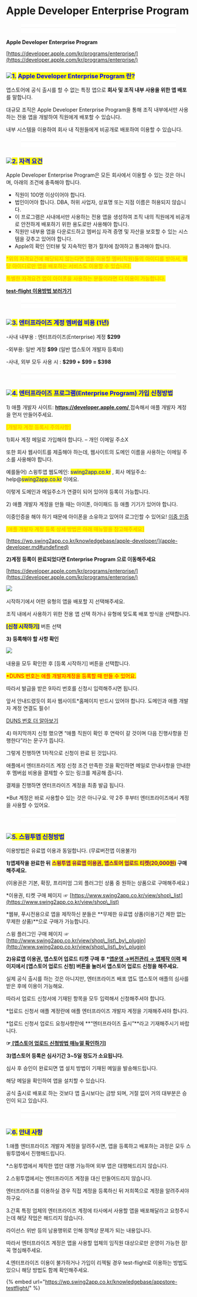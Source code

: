 # Apple Developer Enterprise Program

<figure><img src="../../.gitbook/assets/구분선 (4) (1).PNG" alt=""><figcaption></figcaption></figure>

**Apple Developer Enterprise Program**

[https://developer.apple.com/kr/programs/enterprise/](https://developer.apple.com/kr/programs/enterprise/)

### ![](https://wp.swing2app.co.kr/wp-content/uploads/2020/04/%EB%8B%A8%EB%9D%BD1-1.png)<mark style="color:blue;">1.</mark> <mark style="color:blue;"></mark><mark style="color:blue;">**Apple Developer Enterprise Program 란?**</mark>

앱스토어에 공식 출시를 할 수 없는 특정 앱으로 **회사 및 조직 내부 사용을 위한 앱 배포**를 말합니다. &#x20;

대규모 조직은 Apple Developer Enterprise Program을 통해 조직 내부에서만 사용하는 전용 앱을 개발하여 직원에게 배포할 수 있습니다.&#x20;

내부 시스템을 이용하여 회사 내 직원들에게 비공개로 배포하여 이용할 수 있습니다.&#x20;

<figure><img src="../../.gitbook/assets/구분선 (4) (1).PNG" alt=""><figcaption></figcaption></figure>

### ![](https://wp.swing2app.co.kr/wp-content/uploads/2020/04/%EB%8B%A8%EB%9D%BD1-1.png)<mark style="color:blue;">2.</mark> <mark style="color:blue;"></mark><mark style="color:blue;">**자격 요건**</mark>

Apple Developer Enterprise Program은 모든 회사에서 이용할 수 있는 것은 아니며, 아래의 조건에 충족해야 합니다.&#x20;

* 직원이 100명 이상이어야 합니다.
* 법인이어야 합니다. DBA, 허위 사업자, 상표명 또는 지점 이름은 허용되지 않습니다.
* 이 프로그램은 사내에서만 사용하는 전용 앱을 생성하여 조직 내의 직원에게 비공개로 안전하게 배포하기 위한 용도로만 사용해야 합니다.
* 직원만 내부용 앱을 다운로드하고 멤버십 자격 증명 및 자산을 보호할 수 있는 시스템을 갖추고 있어야 합니다.
* Apple의 확인 인터뷰 및 지속적인 평가 절차에 참여하고 통과해야 합니다.

<mark style="color:orange;">\*위의 자격요건에 해당되지 않는다면  앱을 이용할 멤버(직원)들의 아이디를 받아서, 해당 아이디로만 앱을 배포하는 서비스도 이용할 수 있습니다.</mark>

<mark style="color:orange;">특별한 자격요건 없이 아이폰을 사용하는 분들이라면 다 이용이 가능합니다.</mark>&#x20;

[**test-flight 이용방법 보러가기** ](appstore-testflight.md)

<figure><img src="../../.gitbook/assets/구분선 (4) (1).PNG" alt=""><figcaption></figcaption></figure>

### ![](https://wp.swing2app.co.kr/wp-content/uploads/2020/04/%EB%8B%A8%EB%9D%BD1-1.png)<mark style="color:blue;">3.</mark> <mark style="color:blue;"></mark><mark style="color:blue;">**엔터프라이즈 계정 멤버쉽 비용 (1년)**</mark>

\-사내 내부용 : 엔터프라이즈(Enterprise) 계정 **$299**&#x20;

\-외부용: 일반 계정 **$99** (일반 앱스토어 개발자 등록비)

\-사내, 외부 모두 사용 시 : **$299 + $99 = $398**&#x20;

<figure><img src="../../.gitbook/assets/구분선 (4) (1).PNG" alt=""><figcaption></figcaption></figure>

### ![](https://wp.swing2app.co.kr/wp-content/uploads/2020/04/%EB%8B%A8%EB%9D%BD1-1.png)<mark style="color:blue;">4.</mark> <mark style="color:blue;"></mark><mark style="color:blue;">**엔터프라이즈 프로그램(Enterprise Program) 가입 신청방법**</mark>

1\) 애플 개발자 사이트:  [**https://developer.apple.com/** ](https://developer.apple.com/)접속해서 애플 개발자 계정을 먼저 만들어주세요.&#x20;

<mark style="color:orange;">\[개발자 계정 등록시 주의사항]</mark>

1\)회사 계정 메일로 가입해야 합니다. – 개인 이메일 주소X

또한 회사 웹사이트를 제출해야 하는데, 웹사이트의 도메인 이름을 사용하는 이메일 주소를 사용해야 합니다.

예를들어) 스윙투앱 웹도메인: <mark style="color:blue;">swing2app.co.kr</mark>  , 회사 메일주소: help@<mark style="color:blue;">swing2app.co.kr</mark>  이에요.&#x20;

이렇게 도메인과 메일주소가 연결이 되어 있어야 등록이 가능합니다. &#x20;

2\) 애플 개발자 계정을 만들 때는 아이폰, 아이패드 등 애플 기기가 있어야 합니다.

이중인증을 해야 하기 때문에 아이폰을 소유하고 있어야 로그인할 수 있어요! [이중 인증](https://support.apple.com/ko-kr/HT204915)

<mark style="color:orange;">\[애플 개발자 계정 등록 상세 방법은 아래 매뉴얼을 참고해주세요]</mark>

[https://wp.swing2app.co.kr/knowledgebase/apple-developer/](apple-developer.md#undefined)



**2)계정 등록이 완료되었다면  Enterprise Program 으로 이동해주세요**

[https://developer.apple.com/kr/programs/enterprise/](https://developer.apple.com/kr/programs/enterprise/)

![](https://wp.swing2app.co.kr/wp-content/uploads/2021/01/%EC%95%A0%ED%94%8C1.png)

시작하기에서 어떤 유형의 앱을 배포할 지 선택해주세요.

조직 내에서 사용하기 위한 전용 앱 선택 하거나 유형에 맞도록 배포 방식을 선택합니다.

<mark style="color:blue;">**\[신청 시작하기]**</mark> 버튼 선택&#x20;



**3) 등록해야 할 사항 확인**&#x20;

![](https://wp.swing2app.co.kr/wp-content/uploads/2021/01/%EC%95%A0%ED%94%8C2.png)

내용을 모두 확인한 후 \[등록 시작하기] 버튼을 선택합니다.

<mark style="color:red;">\*DUNS 번호는 애플 개발자계정을 등록할 때 만들 수 있어요.</mark>

따라서 발급을 받은 9자리 번호를 신청시 입력해주시면 됩니다.&#x20;

앞서 안내드렸듯이 회사 웹사이트\*홈페이지 반드시 있어야 합니다. 도메인과 애플 개발자 계정 연결도 필수!

&#x20;[DUNS 번호 더 알아보기](https://developer.apple.com/kr/support/D-U-N-S/)



4\) 마지막까지 신청 했으면 “애플 직원이 확인 후 연락이 갈 것이며 다음 진행사항을 진행한다”라는 문구가 뜹니다.

그렇게 진행하면 1차적으로 신청이 완료 된 것입니다.

애플에서 엔터프라이즈 계정 신청 조건 만족한 것을 확인하면 메일로 안내사항을 안내한 후 멤버쉽 비용을 결제할 수 있는 링크를 제공해 줍니다.

결제을 진행하면 엔터프라이즈 계정을 최종 발급 됩니다.

\*But 계정은 바로 사용할수 있는 것은 아니구요. 약 2주 후부터 엔터프라이즈에서 계정을 사용할 수 있어요.

<figure><img src="../../.gitbook/assets/구분선 (4) (1).PNG" alt=""><figcaption></figcaption></figure>

### ![](https://wp.swing2app.co.kr/wp-content/uploads/2020/04/%EB%8B%A8%EB%9D%BD1-1.png)<mark style="color:blue;">5. 스윙투앱 신청방법</mark>

이용방법은 유료앱 이용과 동일합니다. (무료버전앱 이용불가)

**1)앱제작을 완료한 뒤 **<mark style="color:purple;">**스윙투앱 유료앱 이용권, 앱스토어 업로드 티켓(20,000원)**</mark>** 구매해주세요.**

(이용권은 기본, 확장, 프리미엄 그외 플러그인 상품 중 원하는 상품으로 구매해주세요.)

\*이용권, 티켓 구매 페이지 ☞ [https://www.swing2app.co.kr/view/shop\_list](https://www.swing2app.co.kr/view/shop\_list)

\*웹뷰, 푸시전용으로 앱을 제작하신 분들은 **무제한 유료앱 상품(이용기간 제한 없는 무제한 상품)**으로 구매가 가능합니다.

스윙 플러그인 구매 페이지 ☞ [http://www.swing2app.co.kr/view/shop\_list\_by\_plugin](http://www.swing2app.co.kr/view/shop\_list\_by\_plugin)



**2)유료앱 이용권, 앱스토어 업로드 티켓 구매 후 \***[**앱운영 →버전관리 → 앱제작 이력**](http://www.swing2app.co.kr/view/app\_work\_history) **페이지에서 \[앱스토어 업로드 신청] 버튼을 눌러서 앱스토어 업로드 신청을 해주세요.**

실제 공식 출시를 하는 것은 아니지만, 엔터프라이즈 배포 앱도 앱스토어 애플의 심사를 받은 후에 이용이 가능해요.

따라서 업로드 신청서에 기재된 항목을 모두 입력해서 신청해주셔야 합니다.

\*업로드 신청서 애플 계정란에 애플 엔터프라이즈 개발자 계정을 기재해주셔야 합니다.&#x20;

\*업로드 신청서 업로드 요청사항란에 **“엔터프라이즈 출시”**라고 기재해주시기 바랍니다.&#x20;

**☞**[ **\[앱스토어 업로드 신청방법 매뉴얼 확인하기\]**](../../manual/appmanage/version/appstore-upload.md)



**3)앱스토어 등록은 심사기간 3\~5일 정도가 소요됩니다.**

심사 후 승인이 완료되면 앱 설치 방법이 기재된 메일을 발송해드립니다.&#x20;

해당 메일을 확인하여 앱을 설치할 수 있습니다.&#x20;

공식 출시로 배포로 하는 것보다 앱 출시보다는 금방 되며, 거절 없이 거의 대부분은 승인이 되고 있습니다.

<figure><img src="../../.gitbook/assets/구분선 (4) (1).PNG" alt=""><figcaption></figcaption></figure>

### ![](https://wp.swing2app.co.kr/wp-content/uploads/2020/04/%EB%8B%A8%EB%9D%BD1-1.png)<mark style="color:blue;">6.</mark> <mark style="color:blue;"></mark><mark style="color:blue;">**안내 사항**</mark>

1.애플 엔터프라이즈 개발자 계정을 알려주시면, 앱을 등록하고 배포하는 과정은 모두 스윙투앱에서 진행해드립니다.

\*스윙투앱에서 제작한 앱만 대행 가능하며 외부 앱은 대행해드리지 않습니다.&#x20;

2.스윙투앱에서는 엔터프라이즈 계정을 대신 만들어드리지 않습니다.&#x20;

엔터프라아즈를 이용하실 경우 직접 계정을 등록하신 뒤 저희쪽으로 계정을 알려주셔야 하구요.

3.간혹 특정 업체의 엔터프라이즈 계정에 타사에서 사용할 앱을 배포해달라고 요청주시는데 해당 작업은 해드리지 않습니다.&#x20;

라이선스 위반 등의 남용행위로 인해 정책상 문제가 되는 내용입니다.

따라서 엔터프라이즈 계정은 앱을 사용할 업체의 임직원 대상으로만 운영이 가능한 점! 꼭 명심해주세요.&#x20;

4.엔터프라이즈 이용이 불가하거나 가입이 리젝될 경우 test-flight로 이용하는 방법도 있으니 해당 방법도 함께 확인해주세요.

{% embed url="https://wp.swing2app.co.kr/knowledgebase/appstore-testflight/" %}

